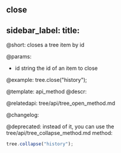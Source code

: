 close
---
sidebar_label: 
title: 
---          

@short: closes a tree item by id


@params:
- id 	string		the id of an item to close



@example:
tree.close("history");


@template: api_method
@descr:



@relatedapi:
tree/api/tree_open_method.md


@changelog:

@deprecated: instead of it, you can use the tree/api/tree_collapse_method.md method:
~~~js
tree.collapse("history");
~~~
